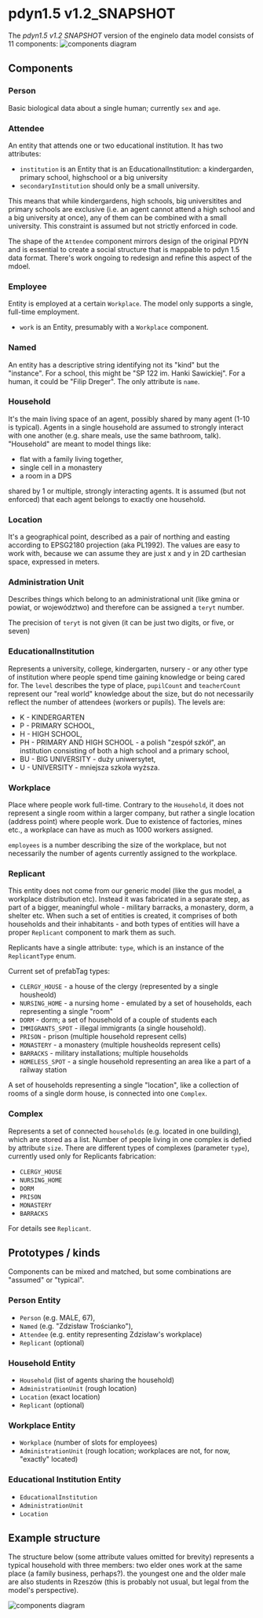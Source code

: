 # pdyn1.5 v1.2_SNAPSHOT

The _pdyn1.5 v1.2 SNAPSHOT_ version of the engineIo data model consists of 11 components:
![components diagram](img/components.png)

## Components

### Person
Basic biological data about a single human; currently `sex` and `age`.

### Attendee

An entity that attends one or two educational institution. It has two attributes:

- `institution` is an Entity that is an EducationalInstitution: a kindergarden, primary school, highschool or a big university
- `secondaryInstitution` should only be a small university.

This means that while kindergardens, high schools, big universitites
and primary schools are exclusive (i.e. an agent cannot attend a high school and a big university at once),
any of them can be combined with a small university. This constraint is assumed
but not strictly enforced in code.

The shape of the `Attendee` component mirrors design of the original PDYN
and is essential to create a social structure that is mappable to pdyn 1.5
data format. There's work ongoing to redesign and refine this aspect of the mdoel.

### Employee

Entity is employed at a certain `Workplace`. The model only supports a single, full-time employment.

- `work` is an Entity, presumably with a `Workplace` component.

### Named

An entity has a descriptive string identifying not its "kind" but the "instance".
For a school, this might be "SP 122 im. Hanki Sawickiej". For a human, it could 
be "Filip Dreger". The only attribute is `name`.

### Household

It's the main living space of an agent, possibly shared by many agent (1-10 is typical). Agents
in a single household are assumed to strongly interact with one another (e.g. share meals, use
the same bathroom, talk). "Household" are meant to model things like:

- flat with a family living together,
- single cell in a monastery
- a room in a DPS
 
shared by 1 or multiple, strongly interacting agents. It is assumed
(but not enforced) that each agent belongs to exactly one household.

### Location

It's a geographical point, described as a pair of northing and easting according to EPSG2180 projection
(aka PL1992). The values are easy to work with, because we can assume they are just x and y in 2D carthesian space,
expressed in meters.

### Administration Unit

Describes things which belong to an administrational unit (like gmina or powiat, or województwo)
and therefore can be assigned a `teryt` number.

The precision of `teryt` is not given (it can be just two digits, or five, or seven)

### EducationalInstitution

Represents a university, college, kindergarten, nursery - or any other type of institution where
people spend time gaining knowledge or being cared for. The `level` describes the type of place, `pupilCount`
and `teacherCount` represent our "real world" knowledge about the size, but do not necessarily
reflect the number of attendees (workers or pupils). The levels are:

- K - KINDERGARTEN
- P - PRIMARY SCHOOL,
- H - HIGH SCHOOL,
- PH - PRIMARY AND HIGH SCHOOL - a polish "zespół szkół", an institution consisting of both a high school and a primary school,
- BU - BIG UNIVERSITY - duży uniwersytet,
- U - UNIVERSITY - mniejsza szkoła wyższa.

### Workplace

Place where people work full-time. Contrary to the `Household`, it does not represent
a single room within a larger company, but rather a single location (address point) where people
work. Due to existence of factories, mines etc., a workplace can have as much as 1000 workers assigned.

`employees` is a number describing the size of the workplace, but not necessarily the number of agents
currently assigned to the workplace.

### Replicant

This entity does not come from our generic model (like the gus model, a workplace distribution etc).
Instead it was fabricated in a separate step, as part of a bigger, meaningful whole - military barracks, a monastery,
dorm, a shelter etc. When such a set of entities is created, it comprises of
both households and their inhabitants - and both types of entities will have a proper `Replicant` component
to mark them as such.

Replicants have a single attribute: `type`, which is an instance of the `ReplicantType` enum.

Current set of prefabTag types:

- `CLERGY_HOUSE` - a house of the clergy (represented by a single housheold)
- `NURSING_HOME` - a nursing home - emulated by a set of households, each representing a single "room"
- `DORM` - dorm; a set of household of a couple of students each
- `IMMIGRANTS_SPOT` - illegal immigrants (a single household).
- `PRISON` - prison (multiple household represent cells)
- `MONASTERY` - a monastery (multiple housheolds represent cells)
- `BARRACKS` - military installations; multiple households
- `HOMELESS_SPOT` - a single household representing an area like a part of a railway station

A set of households representing a single "location",
like a collection of rooms of a single dorm house, is connected into one `Complex`.

### Complex

Represents a set of connected `households` (e.g. located in one building), which are stored as a list.
Number of people living in one complex is defied by attribute `size`.
There are different types of complexes (parameter `type`), currently used only for Replicants fabrication:

- `CLERGY_HOUSE`
- `NURSING_HOME`
- `DORM`
- `PRISON`
- `MONASTERY`
- `BARRACKS`

For details see `Replicant`.

## Prototypes / kinds

Components can be mixed and matched, but some combinations are "assumed" or "typical".

### Person Entity

- `Person` (e.g. MALE, 67),
- `Named` (e.g. "Zdzisław Trościanko"),
- `Attendee` (e.g. entity representing Zdzisław's workplace)
- `Replicant` (optional)

### Household Entity

- `Household` (list of agents sharing the household)
- `AdministrationUnit` (rough location)
- `Location` (exact location)
- `Replicant` (optional)

### Workplace Entity

- `Workplace` (number of slots for employees)
- `AdministrationUnit` (rough location; workplaces are not, for now, "exactly" located)

### Educational Institution Entity

- `EducationalInstitution`
- `AdministrationUnit`
- `Location`

## Example structure

The structure below (some attribute values omitted for brevity) represents a typical 
household with three members: two elder ones work at the same place (a family business, perhaps?).
the youngest one and the older male are also students in Rzeszów
(this is probably not usual, but legal from the model's perspective).

![components diagram](img/prototypes.png)

